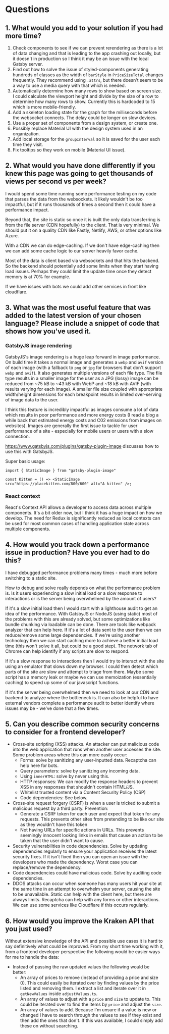 # Questions

## 1. What would you add to your solution if you had more time?

1. Check components to see if we can prevent rerendering as there is a lot of data changing and that is leading to the app crashing out locally, but it doesn't in production so I think it may be an issue with the local Gatsby server.
2. Find out how to solve the issue of styled-components generating hundreds of classes as the width of `barStyle` in `PriceSizeTotal` changes frequently. They recommend using `.attrs`, but there doesn't seem to be a way to use a media query with that which is needed.
3. Automatically determine how many rows to show based on screen size. I could calculate the viewport height and divide by the size of a row to determine how many rows to show. Currently this is hardcoded to 15 which is more mobile-friendly.
4. Add a skeleton loading state for the graph for the milliseconds before the websocket connects. The delay could be longer on slow devices.
5. Use a proper set of components from a design system, or create one.
6. Possibly replace Material UI with the design system used in an organization.
7. Add local storage for the `groupInterval` so it is saved for the user each time they visit.
8. Fix tooltips so they work on mobile (Material UI issue).

## 2. What would you have done differently if you knew this page was going to get thousands of views per second vs per week?

I would spend some time running some performance testing on my code that parses the data from the websockets. It likely wouldn't be too impactful, but if it runs thousands of times a second then it could have a performance impact.

Beyond that, the site is static so once it is built the only data transferring is from the file server (CDN hopefully) to the client. That is very minimal. We should put it on a quality CDN like Fastly, Netlify, AWS, or other options like Azure.

With a CDN we can do edge-caching. If we don't have edge-caching then we can add some cache logic to our server heavily favor cache.

Most of the data is client based via websockets and that hits the backend. So the backend should potentially add some limits when they start having load issues. Perhaps they could limit the update time once they detect memory is at 70% for example.

If we have issues with bots we could add other services in front like cloudflare.

## 3. What was the most useful feature that was added to the latest version of your chosen language? Please include a snippet of code that shows how you've used it.

### GatsbyJS image rendering

GatsbyJS's image rendering is a huge leap forward in image performance. On build time it takes a normal image and generates a `webp` and `avif` version of each image (with a fallback to `png` or `jpg` for browsers that don't support `webp` and `avif`). It also generates multiple versions of each file type. The file type results in a smaller image for the user as a JPG (lossy) image can be reduced from ~75 kB to ~43 kB with WebP and ~18 kB with AVIF (with results varying for each image). A smaller file size coupled with appropriate width/height dimensions for each breakpoint results in limited over-serving of image data to the user.

I think this feature is incredibly impactful as images consume a lot of data which results in poor performance and more energy costs (I read a blog a while back that estimated energy costs and C02 emissions from images on websites). Images are generally the first issue to tackle for user performance of a site - especially for mobile users or users with a slow connection.

https://www.gatsbyjs.com/plugins/gatsby-plugin-image discusses how to use this with GatsbyJS.

Super basic usage:

```
import { StaticImage } from "gatsby-plugin-image"

const Kitten = () => <StaticImage src="https://placekitten.com/800/600" alt="A kitten" />;
```

### React context

React's Context API allows a developer to access data across multiple components. It's a bit older now, but I think it has a huge impact on how we develop. The need for Redux is significantly reduced as local contexts can be used for most common cases of handling application state across multiple components.

## 4. How would you track down a performance issue in production? Have you ever had to do this?

I have debugged performance problems many times - much more before switching to a static site.

How to debug and solve really depends on what the performance problem is. Is it users experiencing a slow initial load or a slow response to interactions or is the server being overwhelmed by the amount of users?

If it's a slow initial load then I would start with a lighthouse audit to get an idea of the performance. With GatsbyJS or NodeJS (using static) most of the problems with this are already solved, but some optimizations like bundle chunking via loadable can be done. There are tools like webpack analyzer that can help here. If it's a lot of data sent to the user then we can reduce/remove some large dependencies. If we're using another technology then we can start caching more to achieve a better initial load time (this won't solve it all, but could be a good step). The network tab of Chrome can help identify if any scripts are slow to respond.

If it's a slow response to interactions then I would try to interact with the site using an emulator that slows down my browser. I could then detect which parts of the site are slow and attempt to triage from there. Maybe some script has a memory leak or maybe we can use memoization (essentially caching) to speed up some of our javascript functions.

If it's the server being overwhelmed then we need to look at our CDN and backend to analyze where the bottleneck is. It can also be helpful to have external vendors complete a performance audit to better identify where issues may be - we've done that a few times.

## 5. Can you describe common security concerns to consider for a frontend developer?

- Cross-site scripting (XSS) attacks. An attacker can put malicious code into the web application that runs when another user accesses the site. Some problem areas where this can more easily occur:
  - Forms: solve by sanitizing any user-inputted data. Recaptcha can help here for bots.
  - Query parameters: solve by sanitizing any incoming data.
  - Using `innerHTML`: solve by never using this.
  - HTTP responses: We can modify the response headers to prevent XSS in any responses that shouldn't contain HTML/JS.
  - Whitelist trusted content via a Content Security Policy (CSP)
  - Code dependencies: See below.
- Cross-site request forgery (CSRF) is when a user is tricked to submit a malicious request by a third party. Prevention:
  - Generate a CSRF token for each user and expect that token for any requests. This prevents other sites from pretending to be like our site as they wouldn't have this token
  - Not having URLs for specific actions in URLs. This prevents seemingly innocent looking links in emails that cause an action to be taken that the user didn't want to cause.
- Security vulnerabilities in code dependencies. Solve by updating dependencies regularly to ensure your application receives the latest security fixes. If it isn't fixed then you can open an issue with the developers who made the dependency. Worst case you can replace/remove the dependency.
- Code dependencies could have malicious code. Solve by auditing code dependencies.
- DDOS attacks can occur when someone has many users hit your site at the same time in an attempt to overwhelm your server, causing the site to be unavailable. Static can help with the client here, but there are always limits. Recaptcha can help with any forms or other interactions. We can use some services like Cloudflare if this occurs regularly.

## 6. How would you improve the Kraken API that you just used?

Without extensive knowledge of the API and possible use cases it is hard to say definitively what could be improved. From my short time working with it, from a frontend developer perspective the following would be easier ways for me to handle the data:

- Instead of passing the raw updated values the following would be better:
  - An array of prices to remove (instead of providing a price and size 0). This could easily be iterated over by finding values by the price listed and removing them. I extract a list and iterate over it in `getNewValues` inside `adjustValues.ts`.
  - An array of values to adjust with a `price` and `size` to update to. This could be iterated over to find the items by `price` and adjust the `size`.
  - An array of values to add. Because I'm unsure if a value is new or changed I have to search through the values to see if they exist and then add the ones that don't. If this was available, I could simply add these on without searching.
